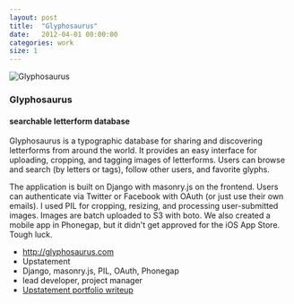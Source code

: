 ```yaml
---
layout: post
title:  "Glyphosaurus"
date:   2012-04-01 00:00:00
categories: work
size: 1
---
```


<div class="banner">
    <img src="/img/glyphosaurusThumb.jpg" alt="Glyphosaurus" class="workThumb"/>
    <div class="title">
        <h3>Glyphosaurus</h3>
        <h4>searchable letterform database</h4>
    </div>
</div>

<div class="detail">
    <p>
        Glyphosaurus is a typographic database for sharing and discovering letterforms from around the world. It provides an easy interface for uploading, cropping, and tagging images of letterforms. Users can browse and search (by letters or tags), follow other users, and favorite glyphs.
    </p>
    <p>
        The application is built on Django with masonry.js on the frontend. Users can authenticate via Twitter or Facebook with OAuth (or just use their own emails). I used PIL for cropping, resizing, and processing user-submitted images. Images are batch uploaded to S3 with boto. We also created a mobile app in Phonegap, but it didn't get approved for the iOS App Store. Tough luck.
    </p>
    <ul class="workMeta">
        <li class="link"><a href="http://glyphosaurus.com" target="_blank">http://glyphosaurus.com</a></li>
        <li class="company">Upstatement</li>
        <li class="builtWith">Django, masonry.js, PIL, OAuth, Phonegap</li>
        <li class="role">lead developer, project manager</li>
        <li class="readMore"><a href="http://upstatement.com/portfolio/glyphosaurus" target="_blank">Upstatement portfolio writeup</a></li>
    </ul>
</div>
